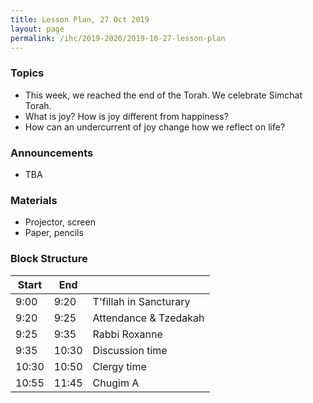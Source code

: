 ```yaml
---
title: Lesson Plan, 27 Oct 2019
layout: page
permalink: /ihc/2019-2020/2019-10-27-lesson-plan
---
```


### Topics

* This week, we reached the end of the Torah. We celebrate Simchat Torah.
* What is joy? How is joy different from happiness?
* How can an undercurrent of joy change how we reflect on life?

### Announcements

* TBA

### Materials

* Projector, screen
* Paper, pencils

### Block Structure

| Start | End   |                           |
|-------|-------|---------------------------|
|  9:00 |  9:20 | T'fillah in Sancturary    |
|  9:20 |  9:25 | Attendance &amp; Tzedakah |
|  9:25 |  9:35 | Rabbi Roxanne             |
|  9:35 | 10:30 | Discussion time           |
| 10:30 | 10:50 | Clergy time               |
| 10:55 | 11:45 | Chugim A                  |

